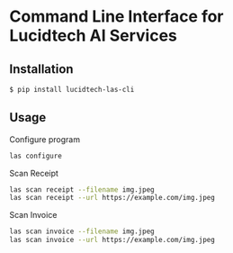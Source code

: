 # Command Line Interface for Lucidtech AI Services

## Installation

```bash
$ pip install lucidtech-las-cli
```

## Usage

Configure program

```bash
las configure
```

Scan Receipt

```bash
las scan receipt --filename img.jpeg
las scan receipt --url https://example.com/img.jpeg
```

Scan Invoice

```bash
las scan invoice --filename img.jpeg
las scan invoice --url https://example.com/img.jpeg
```
